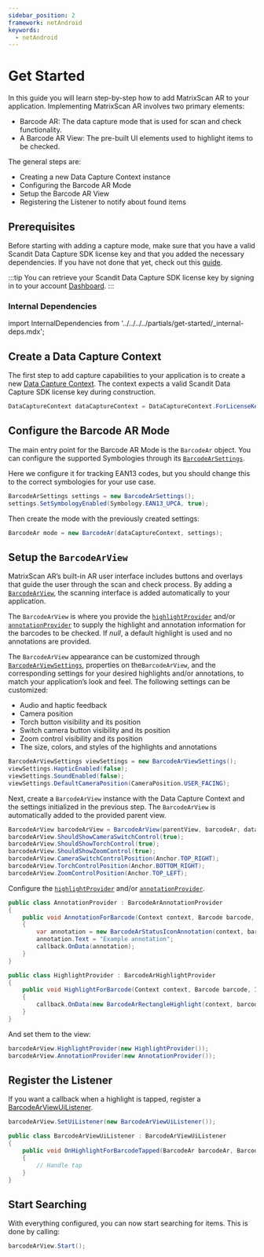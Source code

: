 ```yaml
---
sidebar_position: 2
framework: netAndroid
keywords:
  - netAndroid
---
```


# Get Started

In this guide you will learn step-by-step how to add MatrixScan AR to your application. Implementing MatrixScan AR involves two primary elements:

- Barcode AR: The data capture mode that is used for scan and check functionality.
- A Barcode AR View: The pre-built UI elements used to highlight items to be checked.

The general steps are:

- Creating a new Data Capture Context instance
- Configuring the Barcode AR Mode
- Setup the Barcode AR View
- Registering the Listener to notify about found items

## Prerequisites

Before starting with adding a capture mode, make sure that you have a valid Scandit Data Capture SDK license key and that you added the necessary dependencies. If you have not done that yet, check out this [guide](/sdks/net/android/add-sdk).

:::tip
You can retrieve your Scandit Data Capture SDK license key by signing in to your account [Dashboard](https://ssl.scandit.com/dashboard/sign-in).
:::

### Internal Dependencies

import InternalDependencies from '../../../../partials/get-started/_internal-deps.mdx';

<InternalDependencies/>

## Create a Data Capture Context

The first step to add capture capabilities to your application is to create a new [Data Capture Context](https://docs.scandit.com/7.6/data-capture-sdk/dotnet.android/core/api/data-capture-context.html#class-scandit.datacapture.core.DataCaptureContext). The context expects a valid Scandit Data Capture SDK license key during construction.

```csharp
DataCaptureContext dataCaptureContext = DataCaptureContext.ForLicenseKey("-- ENTER YOUR SCANDIT LICENSE KEY HERE --");
```

## Configure the Barcode AR Mode

The main entry point for the Barcode AR Mode is the `BarcodeAr` object. You can configure the supported Symbologies through its [`BarcodeArSettings`](https://docs.scandit.com/7.6/data-capture-sdk/dotnet.android/barcode-capture/api/barcode-ar-settings.html).

Here we configure it for tracking EAN13 codes, but you should change this to the correct symbologies for your use case.

```csharp
BarcodeArSettings settings = new BarcodeArSettings();
settings.SetSymbologyEnabled(Symbology.EAN13_UPCA, true);
```

Then create the mode with the previously created settings:

```csharp
BarcodeAr mode = new BarcodeAr(dataCaptureContext, settings);
```

## Setup the `BarcodeArView`

MatrixScan AR’s built-in AR user interface includes buttons and overlays that guide the user through the scan and check process. By adding a [`BarcodeArView`](https://docs.scandit.com/7.6/data-capture-sdk/dotnet.android/barcode-capture/api/ui/barcode-ar-view.html#class-scandit.datacapture.barcode.check.ui.BarcodeArView), the scanning interface is added automatically to your application.

The `BarcodeArView` is where you provide the [`highlightProvider`](https://docs.scandit.com/7.6/data-capture-sdk/dotnet.android/barcode-capture/api/ui/barcode-ar-view.html#property-scandit.datacapture.barcode.check.ui.BarcodeArView.HighlightProvider) and/or [`annotationProvider`](https://docs.scandit.com/7.6/data-capture-sdk/dotnet.android/barcode-capture/api/ui/barcode-ar-view.html#property-scandit.datacapture.barcode.check.ui.BarcodeArView.AnnotationProvider) to supply the highlight and annotation information for the barcodes to be checked. If *null*, a default highlight is used and no annotations are provided.

The `BarcodeArView` appearance can be customized through [`BarcodeArViewSettings`](https://docs.scandit.com/7.6/data-capture-sdk/dotnet.android/barcode-capture/api/ui/barcode-ar-view-settings.html#class-scandit.datacapture.barcode.check.ui.BarcodeArViewSettings), properties on the`BarcodeArView`, and the corresponding settings for your desired highlights and/or annotations, to match your application’s look and feel. The following settings can be customized:

* Audio and haptic feedback
* Camera position
* Torch button visibility and its position
* Switch camera button visibility and its position
* Zoom control visibility and its position
* The size, colors, and styles of the highlights and annotations

```csharp
BarcodeArViewSettings viewSettings = new BarcodeArViewSettings();
viewSettings.HapticEnabled(false);
viewSettings.SoundEnabled(false);
viewSettings.DefaultCameraPosition(CameraPosition.USER_FACING);
```

Next, create a `BarcodeArView` instance with the Data Capture Context and the settings initialized in the previous step. The `BarcodeArView` is automatically added to the provided parent view.

```csharp
BarcodeArView barcodeArView = BarcodeArView(parentView, barcodeAr, dataCaptureContext, viewSettings);
barcodeArView.ShouldShowCameraSwitchControl(true);
barcodeArView.ShouldShowTorchControl(true);
barcodeArView.ShouldShowZoomControl(true);
barcodeArView.CameraSwitchControlPosition(Anchor.TOP_RIGHT);
barcodeArView.TorchControlPosition(Anchor.BOTTOM_RIGHT);
barcodeArView.ZoomControlPosition(Anchor.TOP_LEFT);
```

Configure the [`highlightProvider`](https://docs.scandit.com/7.6/data-capture-sdk/dotnet.android/barcode-capture/api/ui/barcode-ar-view.html#property-scandit.datacapture.barcode.check.ui.BarcodeArView.HighlightProvider) and/or [`annotationProvider`](https://docs.scandit.com/7.6/data-capture-sdk/dotnet.android/barcode-capture/api/ui/barcode-ar-view.html#property-scandit.datacapture.barcode.check.ui.BarcodeArView.AnnotationProvider).

```csharp
public class AnnotationProvider : BarcodeArAnnotationProvider
{
    public void AnnotationForBarcode(Context context, Barcode barcode, ICallback callback)
    {
        var annotation = new BarcodeArStatusIconAnnotation(context, barcode);
        annotation.Text = "Example annotation";
        callback.OnData(annotation);
    }
}

public class HighlightProvider : BarcodeArHighlightProvider
{
    public void HighlightForBarcode(Context context, Barcode barcode, ICallback callback)
    {
        callback.OnData(new BarcodeArRectangleHighlight(context, barcode));
    }
}
```

And set them to the view:

```csharp
barcodeArView.HighlightProvider(new HighlightProvider());
barcodeArView.AnnotationProvider(new AnnotationProvider());
```

## Register the Listener

If you want a callback when a highlight is tapped, register a [BarcodeArViewUiListener](https://docs.scandit.com/7.6/data-capture-sdk/dotnet.android/barcode-capture/api/ui/barcode-ar-view.html#interface-scandit.datacapture.barcode.check.ui.IBarcodeArViewUiListener).

```csharp
barcodeArView.SetUiListener(new BarcodeArViewUiListener());

public class BarcodeArViewUiListener : BarcodeArViewUiListener
{
    public void OnHighlightForBarcodeTapped(BarcodeAr barcodeAr, Barcode barcode, BarcodeArHighlight highlight, View highlightView)
    {
        // Handle tap
    }
}
```

## Start Searching

With everything configured, you can now start searching for items. This is done by calling:

```csharp
barcodeArView.Start();
```
